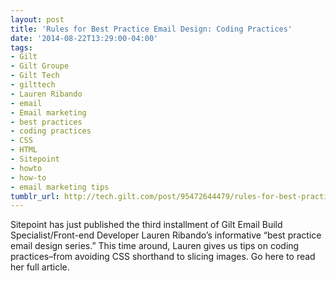 ```yaml
---
layout: post
title: 'Rules for Best Practice Email Design: Coding Practices'
date: '2014-08-22T13:29:00-04:00'
tags:
- Gilt
- Gilt Groupe
- Gilt Tech
- gilttech
- Lauren Ribando
- email
- Email marketing
- best practices
- coding practices
- CSS
- HTML
- Sitepoint
- howto
- how-to
- email marketing tips
tumblr_url: http://tech.gilt.com/post/95472644479/rules-for-best-practice-email-design-coding
---
```


Sitepoint has just published the third installment of Gilt Email Build Specialist/Front-end Developer Lauren Ribando’s informative “best practice email design series.” This time around, Lauren gives us tips on coding practices–from avoiding CSS shorthand to slicing images. Go here to read her full article.
